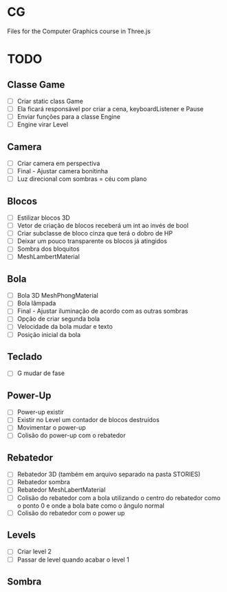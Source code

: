 # CG

Files for the Computer Graphics course in Three.js

# TODO

## Classe Game

-   [ ] Criar static class Game
-   [ ] Ela ficará responsável por criar a cena, keyboardListener e Pause
-   [ ] Enviar funções para a classe Engine
-   [ ] Engine virar Level

## Camera

-   [ ] Criar camera em perspectiva
-   [ ] Final - Ajustar camera bonitinha
-   [ ] Luz direcional com sombras = céu com plano

## Blocos

-   [ ] Estilizar blocos 3D
-   [ ] Vetor de criação de blocos receberá um int ao invés de bool
-   [ ] Criar subclasse de bloco cinza que terá o dobro de HP
-   [ ] Deixar um pouco transparente os blocos já atingidos
-   [ ] Sombra dos bloquitos
-   [ ] MeshLambertMaterial

## Bola

-   [ ] Bola 3D MeshPhongMaterial
-   [ ] Bola lâmpada
-   [ ] Final - Ajustar iluminação de acordo com as outras sombras
-   [ ] Opção de criar segunda bola
-   [ ] Velocidade da bola mudar e texto
-   [ ] Posição inicial da bola

## Teclado

-   [ ] G mudar de fase

## Power-Up

-   [ ] Power-up existir
-   [ ] Existir no Level um contador de blocos destruídos
-   [ ] Movimentar o power-up
-   [ ] Colisão do power-up com o rebatedor

## Rebatedor

-   [ ] Rebatedor 3D (também em arquivo separado na pasta STORIES)
-   [ ] Rebatedor sombra
-   [ ] Rebatedor MeshLabertMaterial
-   [ ] Colisão do rebatedor com a bola utilizando o centro do rebatedor como o ponto 0 e onde a bola bate como o ângulo normal
-   [ ] Colisão do rebatedor com o power up

## Levels

-   [ ] Criar level 2
-   [ ] Passar de level quando acabar o level 1

## Sombra
